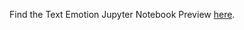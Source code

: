 Find the Text Emotion Jupyter Notebook Preview [here](https://nbviewer.org/github/RikinZala25/Emotion-Music-Player/blob/main/Jupyter%20Notebook/Text%20Emotion%20Analysis/v1/Notebook.ipynb).
